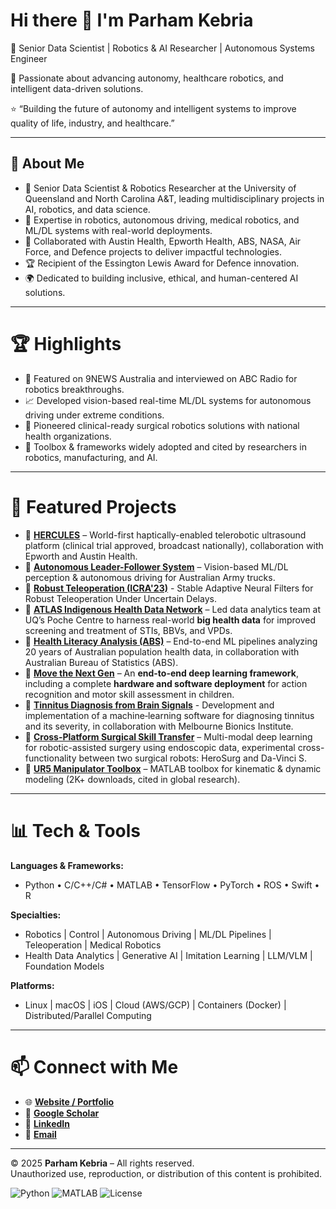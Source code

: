 # Hi there 👋 I'm Parham Kebria

<!--
**parhamkebria/parhamkebria** is a ✨ _special_ ✨ repository because its `README.md` (this file) appears on your GitHub profile.

Here are some ideas to get you started:

- 🔭 I’m currently working on ...
- 🌱 I’m currently learning ...
- 👯 I’m looking to collaborate on ...
- 🤔 I’m looking for help with ...
- 💬 Ask me about ...
- 📫 How to reach me: ...
- 😄 Pronouns: ...
- ⚡ Fun fact: ...
-->

🎯 Senior Data Scientist | Robotics & AI Researcher | Autonomous Systems Engineer

🚀 Passionate about advancing autonomy, healthcare robotics, and intelligent data-driven solutions.

⭐️ “Building the future of autonomy and intelligent systems to improve quality of life, industry, and healthcare.”

---

## 🌟 About Me

- 🔬 Senior Data Scientist & Robotics Researcher at the University of Queensland and North Carolina A&T, leading multidisciplinary projects in AI, robotics, and data science.
- 🤖 Expertise in robotics, autonomous driving, medical robotics, and ML/DL systems with real-world deployments.
- 🔭 Collaborated with Austin Health, Epworth Health, ABS, NASA, Air Force, and Defence projects to deliver impactful technologies.
- 🏆 Recipient of the Essington Lewis Award for Defence innovation.
- 🌍 Dedicated to building inclusive, ethical, and human-centered AI solutions.

--- 

# 🏆 Highlights
- 🎥 Featured on 9NEWS Australia and interviewed on ABC Radio for robotics breakthroughs.
- 📈 Developed vision-based real-time ML/DL systems for autonomous driving under extreme conditions.
- 🏥 Pioneered clinical-ready surgical robotics solutions with national health organizations.
- 📖 Toolbox & frameworks widely adopted and cited by researchers in robotics, manufacturing, and AI.

---

# 🚀 Featured Projects

- 🔹 [**HERCULES**](https://youtu.be/ZCKWxHAiQvE?si=EXrLu8wOgY-Vysro) – World-first haptically-enabled telerobotic ultrasound platform (clinical trial approved, broadcast nationally), collaboration with Epworth and Austin Health.
- 🔹 [**Autonomous Leader-Follower System**](https://www.youtube.com/watch?v=EISgE9mGMtw&ab_channel=AustralianArmy) – Vision-based ML/DL perception & autonomous driving for Australian Army trucks.
- 🔹 [**Robust Teleoperation (ICRA'23)**](https://youtu.be/kiTS_zMr1Xg?si=vK-2uMn1PoU1fJeW) - Stable Adaptive Neural Filters for Robust Teleoperation Under Uncertain Delays.
- 🔹 [**ATLAS Indigenous Health Data Network**](#) – Led data analytics team at UQ’s Poche Centre to harness real-world **big health data** for improved screening and treatment of STIs, BBVs, and VPDs.
- 🔹 [**Health Literacy Analysis (ABS)**](#) – End-to-end ML pipelines analyzing 20 years of Australian population health data, in collaboration with Australian Bureau of Statistics (ABS).
- 🔹 [**Move the Next Gen**](#) – An **end-to-end deep learning framework**, including a complete **hardware and software deployment** for action recognition and motor skill assessment in children.
- 🔹 [**Tinnitus Diagnosis from Brain Signals**](https://www.youtube.com/watch?v=2C0Yn3XZRD4) - Development and implementation of a machine‑learning software for diagnosing tinnitus and its severity, in collaboration with Melbourne Bionics Institute.
- 🔹 [**Cross-Platform Surgical Skill Transfer**](#) – Multi-modal deep learning for robotic-assisted surgery using endoscopic data, experimental cross-functionality between two surgical robots: HeroSurg and Da-Vinci S.
- 🔹 [**UR5 Manipulator Toolbox**](https://www.mathworks.com/matlabcentral/fileexchange/72049-kinematic-and-dynamic-modelling-of-ur5-manipulator) – MATLAB toolbox for kinematic & dynamic modeling (2K+ downloads, cited in global research).

---

# 📊 Tech & Tools

**Languages & Frameworks:**
- Python • C/C++/C# • MATLAB • TensorFlow • PyTorch • ROS • Swift • R

**Specialties:**
- Robotics | Control | Autonomous Driving | ML/DL Pipelines | Teleoperation | Medical Robotics
- Health Data Analytics | Generative AI | Imitation Learning | LLM/VLM | Foundation Models

**Platforms:**
- Linux | macOS | iOS | Cloud (AWS/GCP) | Containers (Docker) | Distributed/Parallel Computing

---

# 📫 Connect with Me
- 🌐 [**Website / Portfolio**](https://parhamkebria.com/)
- 📖 [**Google Scholar**](https://scholar.google.com/citations?user=J18BkakAAAAJ&hl=en)
- 💼 [**LinkedIn**](https://www.linkedin.com/in/parhamkebria/)
- 📧 [**Email**](mailto:parhamkebria@ieee.org) <!-- 📧 yourname [at] domain [dot] com -->

---

© 2025 **Parham Kebria** – All rights reserved.  
Unauthorized use, reproduction, or distribution of this content is prohibited.  

<!--
![Parham's GitHub Stats](https://github-readme-stats.vercel.app/api?username=parhamkebria&show_icons=true&theme=radical)
![GitHub Streak](https://github-readme-streak-stats.herokuapp.com/?user=parhamkebria&theme=radical)
-->

![Python](https://img.shields.io/badge/Python-3.11-blue?style=flat-square&logo=python&logoColor=white)
![MATLAB](https://img.shields.io/badge/MATLAB-R2025a-orange?style=flat-square&logo=mathworks&logoColor=white)
![License](https://img.shields.io/badge/License-CC%20BY--NC--ND%204.0-lightgrey?style=flat-square)

